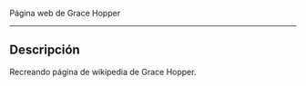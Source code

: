 Página web de Grace Hopper
*************
Descripción
---------------
Recreando página de wikipedia de Grace Hopper.
